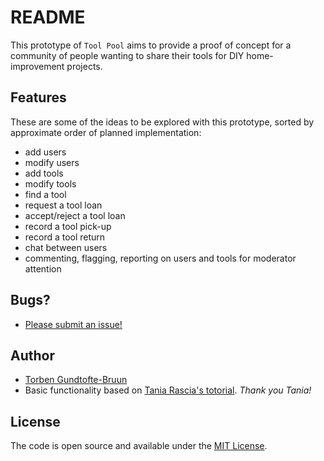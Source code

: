 # README

This prototype of `Tool Pool` aims to provide a proof of concept for a community of people wanting to share their tools for DIY home-improvement projects.

## Features

These are some of the ideas to be explored with this prototype, sorted by approximate order of planned implementation:

- add users
- modify users
- add tools
- modify tools
- find a tool
- request a tool loan
- accept/reject a tool loan
- record a tool pick-up
- record a tool return
- chat between users
- commenting, flagging, reporting on users and tools for moderator attention

## Bugs?

- [Please submit an issue!](https://github.com/torbengb/toolpool/issues/new)

## Author
- [Torben Gundtofte-Bruun](https://github.com/torbengb)
- Basic functionality based on [Tania Rascia's totorial](https://www.taniarascia.com/create-a-simple-database-app-connecting-to-mysql-with-php/). *Thank you Tania!*

## License

The code is open source and available under the [MIT License](LICENSE).
